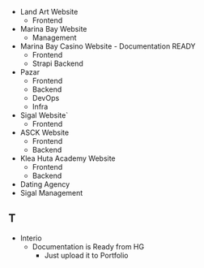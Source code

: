 - Land Art Website 
	- Frontend
- Marina Bay Website
	- Management
- Marina Bay Casino Website - Documentation READY
	- Frontend
	- Strapi Backend
- Pazar
	- Frontend
	- Backend
	- DevOps
	- Infra
- Sigal Website`
	- Frontend
- ASCK Website
	- Frontend
	- Backend
- Klea Huta Academy Website
	- Frontend
	- Backend
- Dating Agency
- Sigal Management

## T
- Interio
	- Documentation is Ready from HG
		- Just upload it to Portfolio